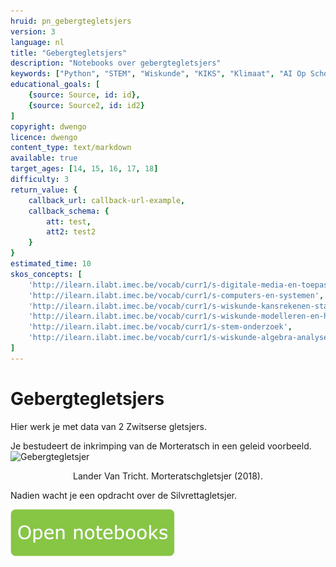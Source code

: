 ```yaml
---
hruid: pn_gebergtegletsjers
version: 3
language: nl
title: "Gebergtegletsjers"
description: "Notebooks over gebergtegletsjers"
keywords: ["Python", "STEM", "Wiskunde", "KIKS", "Klimaat", "AI Op School"]
educational_goals: [
    {source: Source, id: id}, 
    {source: Source2, id: id2}
]
copyright: dwengo
licence: dwengo
content_type: text/markdown
available: true
target_ages: [14, 15, 16, 17, 18]
difficulty: 3
return_value: {
    callback_url: callback-url-example,
    callback_schema: {
        att: test,
        att2: test2
    }
}
estimated_time: 10
skos_concepts: [
    'http://ilearn.ilabt.imec.be/vocab/curr1/s-digitale-media-en-toepassingen', 
    'http://ilearn.ilabt.imec.be/vocab/curr1/s-computers-en-systemen', 
    'http://ilearn.ilabt.imec.be/vocab/curr1/s-wiskunde-kansrekenen-statistiek',
    'http://ilearn.ilabt.imec.be/vocab/curr1/s-wiskunde-modelleren-en-heuristiek', 
    'http://ilearn.ilabt.imec.be/vocab/curr1/s-stem-onderzoek', 
    'http://ilearn.ilabt.imec.be/vocab/curr1/s-wiskunde-algebra-analyse'
]
---
```


# Gebergtegletsjers

Hier werk je met data van 2 Zwitserse gletsjers. 

Je bestudeert de inkrimping van de Morteratsch in een geleid voorbeeld. 
![Gebergtegletsjer](embed/morteratsch2018lvt.jpg "Morteratsch-gletsjer")
<figure>
    <figcaption align = "center">Lander Van Tricht. Morteratschgletsjer (2018).</figcaption>
</figure>

Nadien wacht je een opdracht over de Silvrettagletsjer.

[![](embed/Knop.png "Knop")](https://kiks.ilabt.imec.be/hub/tmplogin?id=1120 "Notebooks Klimaatverandering")
